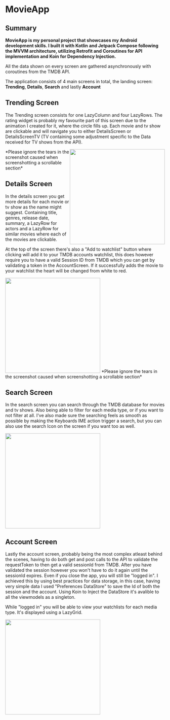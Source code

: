 # MovieApp

## Summary
**MovieApp is my personal project that showcases my Android development skills. I built it with Kotlin and Jetpack Compose following the MVVM architecture, utilizing Retrofit and Coroutines for API implementation and Koin for Dependency Injection.**

All the data shown on every screen are gathered asynchronously with coroutines from the TMDB API.

The application consists of 4 main screens in total, the landing screen: **Trending**, **Details**, **Search** and lastly **Account**

## Trending Screen
The Trending screen consists for one LazyColumn and four LazyRows. The rating widget is probably my favourite part of this screen due to the animation I created for it, where the circle fills up. Each movie and tv show are clickable and will navigate you to either DetailsScreen or DetailsScreenTV (TV containing some adjustment specific to the Data received for TV shows from the API).

<img style="float: right;" src="https://user-images.githubusercontent.com/88088759/233341400-ecf3a0fc-04df-4705-a66a-26cc823e3ba2.jpg" width="300"> 
*Please ignore the tears in the screenshot caused when screenshotting a scrollable section*

## Details Screen
In the details screen you get more details for each movie or tv show as the name might suggest. Containing title, genres, release date, summary, a LazyRow for actors and a LazyRow for similar movies where each of the movies are clickable.

At the top of the screen there's also a "Add to watchlist" button where clicking will add it to your TMDB accounts watchlist, this does however require you to have a valid Session ID from TMDB which you can get by validating a token in the AccountScreen. If it successfully adds the movie to your watchlist the heart will be changed from white to red.

<img src="https://user-images.githubusercontent.com/88088759/233341406-2396c342-b852-4d2a-867a-7f839fc8175a.jpg" width="300">
*Please ignore the tears in the screenshot caused when screenshotting a scrollable section*

## Search Screen
In the search screen you can search through the TMDB database for movies and tv shows. Also being able to filter for each media type, or if you want to not filter at all. I've also made sure the searching feels as smooth as possible by making the Keyboards IME action trigger a search, but you can also use the search Icon on the screen if you want too as well.

<img src="https://user-images.githubusercontent.com/88088759/233341413-e46366ff-a703-4da3-99e3-e03e96eb16d1.jpg" width="300">

## Account Screen
Lastly the account screen, probably being the most complex atleast behind the scenes, having to do both get and post calls to the API to validate the requestToken to then get a valid sessionId from TMDB. After you have validated the session however you won't have to do it again until the sessionId expires. Even if you close the app, you will still be "logged in". I achieved this by using best practices for data storage, in this case, having very simple data I used "Preferences DataStore" to save the Id of both the session and the account. Using Koin to Inject the DataStore it's avalible to all the viewmodels as a singleton.

While "logged in" you will be able to view your watchlists for each media type. It's displayed using a LazyGrid.

<img src="https://user-images.githubusercontent.com/88088759/233341420-fec6b216-6d8c-469b-a48c-6cbe0a97fdb7.jpg" width="300">
